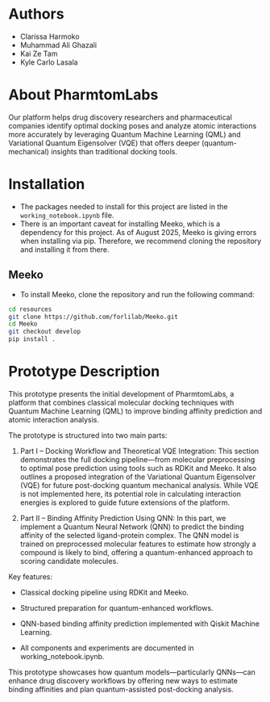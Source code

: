 # Authors

- Clarissa Harmoko
- Muhammad Ali Ghazali
- Kai Ze Tam
- Kyle Carlo Lasala

# About PharmtomLabs

Our platform helps drug discovery researchers and pharmaceutical companies identify optimal docking poses and analyze atomic interactions more accurately by leveraging Quantum Machine Learning (QML) and Variational Quantum Eigensolver (VQE) that offers deeper (quantum-mechanical) insights than traditional docking tools.

# Installation

- The packages needed to install for this project are listed in the `working_notebook.ipynb` file.
- There is an important caveat for installing Meeko, which is a dependency for this project. As of August 2025, Meeko is giving errors when installing via pip. Therefore, we recommend cloning the repository and installing it from there.

## Meeko

- To install Meeko, clone the repository and run the following command:

```bash
cd resources
git clone https://github.com/forlilab/Meeko.git
cd Meeko
git checkout develop
pip install .
```

# Prototype Description

This prototype presents the initial development of PharmtomLabs, a platform that combines classical molecular docking techniques with Quantum Machine Learning (QML) to improve binding affinity prediction and atomic interaction analysis.

The prototype is structured into two main parts:

1. Part I – Docking Workflow and Theoretical VQE Integration:
   This section demonstrates the full docking pipeline—from molecular preprocessing to optimal pose prediction using tools such as RDKit and Meeko. It also outlines a proposed integration of the Variational Quantum Eigensolver (VQE) for future post-docking quantum mechanical analysis. While VQE is not implemented here, its potential role in calculating interaction energies is explored to guide future extensions of the platform.

2. Part II – Binding Affinity Prediction Using QNN:
   In this part, we implement a Quantum Neural Network (QNN) to predict the binding affinity of the selected ligand-protein complex. The QNN model is trained on preprocessed molecular features to estimate how strongly a compound is likely to bind, offering a quantum-enhanced approach to scoring candidate molecules.

Key features:

- Classical docking pipeline using RDKit and Meeko.

- Structured preparation for quantum-enhanced workflows.

- QNN-based binding affinity prediction implemented with Qiskit Machine Learning.

- All components and experiments are documented in working_notebook.ipynb.

This prototype showcases how quantum models—particularly QNNs—can enhance drug discovery workflows by offering new ways to estimate binding affinities and plan quantum-assisted post-docking analysis.
